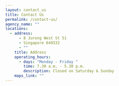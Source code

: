 ```yaml
---
layout: contact_us
title: Contact Us
permalink: /contact-us/
agency_name: ""
locations:
  - address:
      - 8 Jurong West St 51
      - Singapore 649332
      - ""
    title: Address
    operating_hours:
      - days: "Monday - Friday "
        time: 7.30 a.m. - 5.30 p.m.
        description: Closed on Saturday & Sunday
    maps_link: ""
---
```

